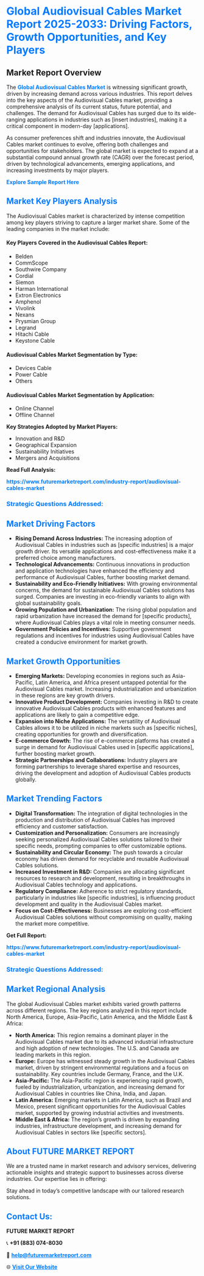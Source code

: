 <h1 style="color: #007BFF;">Global Audiovisual Cables Market Report 2025-2033: Driving Factors, Growth Opportunities, and Key Players</h1>

<section id="overview">
<h2>Market Report Overview</h2>
<p>The <a href="https://www.futuremarketreport.com/industry-report/audiovisual-cables-market" style="color: #007BFF; text-decoration: none;"><strong>Global Audiovisual Cables Market</strong></a> is witnessing significant growth, driven by increasing demand across various industries. This report delves into the key aspects of the Audiovisual Cables market, providing a comprehensive analysis of its current status, future potential, and challenges. The demand for Audiovisual Cables has surged due to its wide-ranging applications in industries such as [insert industries], making it a critical component in modern-day [applications].</p>
<p>As consumer preferences shift and industries innovate, the Audiovisual Cables market continues to evolve, offering both challenges and opportunities for stakeholders. The global market is expected to expand at a substantial compound annual growth rate (CAGR) over the forecast period, driven by technological advancements, emerging applications, and increasing investments by major players.</p>
</section>

<section id="overview">
<p><a href="https://www.futuremarketreport.com/request-sample/reportId=115607" style="color: #007BFF; text-decoration: none;"><strong>Explore Sample Report Here</strong></a></p>
</section>

<section id="key-players">
<h2 style="color: #007BFF;">Market Key Players Analysis</h2>
<p>The Audiovisual Cables market is characterized by intense competition among key players striving to capture a larger market share. Some of the leading companies in the market include:</p>
<h4>Key Players Covered in the Audiovisual Cables Report:</h4>
<ul><li>Belden</li><li>CommScope</li><li>Southwire Company</li><li>Cordial</li><li>Siemon</li><li>Harman International</li><li>Extron Electronics</li><li>Amphenol</li><li>Vivolink</li><li>Nexans</li><li>Prysmian Group</li><li>Legrand</li><li>Hitachi Cable</li><li>Keystone Cable</li></ul>
<h4>Audiovisual Cables Market Segmentation by Type:</h4>
<ul><li>Devices Cable</li><li>Power Cable</li><li>Others</li></ul>

<h4>Audiovisual Cables Market Segmentation by Application:</h4>
<ul><li>Online Channel</li><li>Offline Channel</li></ul>
<p><strong>Key Strategies Adopted by Market Players:</strong></p>
<ul>
<li>Innovation and R&D</li>
<li>Geographical Expansion</li>
<li>Sustainability Initiatives</li>
<li>Mergers and Acquisitions</li>
</ul>
</section>

<section>
<p><strong>Read Full Analysis: </strong></p><a href="https://www.futuremarketreport.com/industry-report/audiovisual-cables-market" style="color: #007BFF; text-decoration: none;"><strong>https://www.futuremarketreport.com/industry-report/audiovisual-cables-market</strong></a>
<h3 style="color: #007BFF;">Strategic Questions Addressed:</h3>
</section>

<section id="driving-factors">
<h2 style="color: #007BFF;">Market Driving Factors</h2>
<ul>
<li><strong>Rising Demand Across Industries:</strong> The increasing adoption of Audiovisual Cables in industries such as [specific industries] is a major growth driver. Its versatile applications and cost-effectiveness make it a preferred choice among manufacturers.</li>
<li><strong>Technological Advancements:</strong> Continuous innovations in production and application technologies have enhanced the efficiency and performance of Audiovisual Cables, further boosting market demand.</li>
<li><strong>Sustainability and Eco-Friendly Initiatives:</strong> With growing environmental concerns, the demand for sustainable Audiovisual Cables solutions has surged. Companies are investing in eco-friendly variants to align with global sustainability goals.</li>
<li><strong>Growing Population and Urbanization:</strong> The rising global population and rapid urbanization have increased the demand for [specific products], where Audiovisual Cables plays a vital role in meeting consumer needs.</li>
<li><strong>Government Policies and Incentives:</strong> Supportive government regulations and incentives for industries using Audiovisual Cables have created a conducive environment for market growth.</li>
</ul>
</section>

<section id="growth-opportunities">
<h2 style="color: #007BFF;">Market Growth Opportunities</h2>
<ul>
<li><strong>Emerging Markets:</strong> Developing economies in regions such as Asia-Pacific, Latin America, and Africa present untapped potential for the Audiovisual Cables market. Increasing industrialization and urbanization in these regions are key growth drivers.</li>
<li><strong>Innovative Product Development:</strong> Companies investing in R&D to create innovative Audiovisual Cables products with enhanced features and applications are likely to gain a competitive edge.</li>
<li><strong>Expansion into Niche Applications:</strong> The versatility of Audiovisual Cables allows it to be utilized in niche markets such as [specific niches], creating opportunities for growth and diversification.</li>
<li><strong>E-commerce Growth:</strong> The rise of e-commerce platforms has created a surge in demand for Audiovisual Cables used in [specific applications], further boosting market growth.</li>
<li><strong>Strategic Partnerships and Collaborations:</strong> Industry players are forming partnerships to leverage shared expertise and resources, driving the development and adoption of Audiovisual Cables products globally.</li>
</ul>
</section>

<section id="trending-factors">
<h2 style="color: #007BFF;">Market Trending Factors</h2>
<ul>
<li><strong>Digital Transformation:</strong> The integration of digital technologies in the production and distribution of Audiovisual Cables has improved efficiency and customer satisfaction.</li>
<li><strong>Customization and Personalization:</strong> Consumers are increasingly seeking personalized Audiovisual Cables solutions tailored to their specific needs, prompting companies to offer customizable options.</li>
<li><strong>Sustainability and Circular Economy:</strong> The push towards a circular economy has driven demand for recyclable and reusable Audiovisual Cables solutions.</li>
<li><strong>Increased Investment in R&D:</strong> Companies are allocating significant resources to research and development, resulting in breakthroughs in Audiovisual Cables technology and applications.</li>
<li><strong>Regulatory Compliance:</strong> Adherence to strict regulatory standards, particularly in industries like [specific industries], is influencing product development and quality in the Audiovisual Cables market.</li>
<li><strong>Focus on Cost-Effectiveness:</strong> Businesses are exploring cost-efficient Audiovisual Cables solutions without compromising on quality, making the market more competitive.</li>
</ul>
</section>

<section>
<p><strong>Get Full Report: </strong></p><a href="https://www.futuremarketreport.com/industry-report/audiovisual-cables-market" style="color: #007BFF; text-decoration: none;"><strong>https://www.futuremarketreport.com/industry-report/audiovisual-cables-market</strong></a>
<h3 style="color: #007BFF;">Strategic Questions Addressed:</h3>
</section>


<section id="regional-analysis">
<h2 style="color: #007BFF;">Market Regional Analysis</h2>
<p>The global Audiovisual Cables market exhibits varied growth patterns across different regions. The key regions analyzed in this report include North America, Europe, Asia-Pacific, Latin America, and the Middle East & Africa:</p>
<ul>
<li><strong>North America:</strong> This region remains a dominant player in the Audiovisual Cables market due to its advanced industrial infrastructure and high adoption of new technologies. The U.S. and Canada are leading markets in this region.</li>
<li><strong>Europe:</strong> Europe has witnessed steady growth in the Audiovisual Cables market, driven by stringent environmental regulations and a focus on sustainability. Key countries include Germany, France, and the U.K.</li>
<li><strong>Asia-Pacific:</strong> The Asia-Pacific region is experiencing rapid growth, fueled by industrialization, urbanization, and increasing demand for Audiovisual Cables in countries like China, India, and Japan.</li>
<li><strong>Latin America:</strong> Emerging markets in Latin America, such as Brazil and Mexico, present significant opportunities for the Audiovisual Cables market, supported by growing industrial activities and investments.</li>
<li><strong>Middle East & Africa:</strong> The region’s growth is driven by expanding industries, infrastructure development, and increasing demand for Audiovisual Cables in sectors like [specific sectors].</li>
</ul>
</section>

<footer>
<h2 style="color: #007BFF;">About FUTURE MARKET REPORT</h2>
<p>We are a trusted name in market research and advisory services, delivering actionable insights and strategic support to businesses across diverse industries. Our expertise lies in offering:</p>

<p>Stay ahead in today’s competitive landscape with our tailored research solutions.</p>

<h2 style="color: #007BFF;">Contact Us:</h2>
<p><strong>FUTURE MARKET REPORT</strong></p>
<p>📞 <strong>+91 (883) 074-8030</strong></p>
<p>📧 <strong><a href="mailto:help@futuremarketreport.com" style="color: #007BFF;">help@futuremarketreport.com</a></strong></p>
<p>🌐 <strong><a href="https://www.futuremarketreport.com/" style="color: #007BFF;">Visit Our Website</a></strong></p>
</footer>